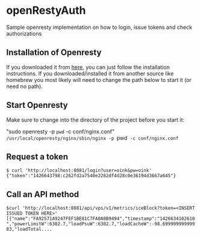 # openRestyAuth
Sample openresty implementation on how to login, issue tokens and check authorizations

## Installation of Openresty
If you downloaded it from [here](http://openresty.org/), you can just follow the installation instructions.
If you downloaded/installed it from another source like homebrew you most likely will need to change the path below to start it (or need no path).

## Start Openresty
Make sure to change into the directory of the project before you start it:

"sudo openresty -p `pwd` -c conf/nginx.conf"
`/usr/local/openresty/nginx/sbin/nginx -p `pwd` -c conf/nginx.conf`

## Request a token

`
$ curl 'http://localhost:8081/login?user=oink&pw=oink'
  {"token":"1426643798:c262fd2a7540e2282df4d28c0e36194d3667a645"}
`

## Call an API method

`
$curl 'http://localhost:8081/api/vps/v1/metrics/iceBlock?token=<INSERT ISSUED TOKEN HERE>'
  [{"name":"FA92571A9247FEF1BE81C7FA0A8B9494","timestamp":"1426634102610","powerLimitW":6302.7,"loadPsuW":6302.7,"loadCacheW":-98.69999999999983,"loadTotal....
  `
